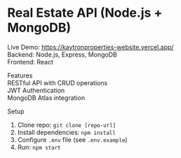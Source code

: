 # Real Estate API (Node.js + MongoDB)  

Live Demo: https://kaytronproperties-website.vercel.app/  
Backend: Node.js, Express, MongoDB  
 Frontend: React  

Features  
RESTful API with CRUD operations  
JWT Authentication  
MongoDB Atlas integration  

 Setup  
1. Clone repo: `git clone [repo-url]`  
2. Install dependencies: `npm install`  
3. Configure `.env` file (see `.env.example`)  
4. Run: `npm start`
